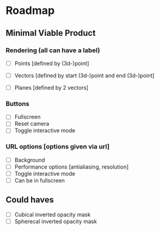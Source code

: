 # Roadmap

## Minimal Viable Product

### Rendering (all can have a label)
- [ ] Points [defined by (3d-)point]
- [ ] Vectors [defined by start (3d-)point and end (3d-)point]
- [ ] Planes [defined by 2 vectors]


### Buttons
- [ ] Fullscreen
- [ ] Reset camera
- [ ] Toggle interactive mode

### URL options [options given via url]
- [ ] Background
- [ ] Performance options [antialiasing, resolution]
- [ ] Toggle interactive mode
- [ ] Can be in fullscreen

## Could haves
- [ ] Cubical inverted opacity mask
- [ ] Spherecal inverted opacity mask
